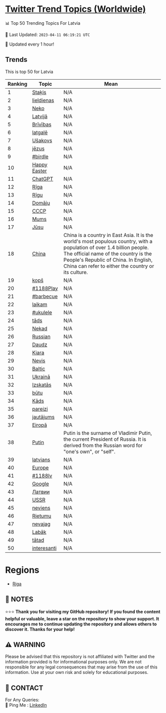 [Twitter Trend Topics (Worldwide)](https://github.com/ErcinDedeoglu/Twitter-Trend-Topics)
==========


📊 Top 50 Trending Topics For Latvia

📆 Last Updated: `2023-04-11 06:19:21 UTC`

🔧 Updated every 1 hour!


## Trends

This is top 50 for Latvia

| Ranking | Topic | Mean |
| ------- | ------------ | ------------ |
| 1 | [Staķis](http://twitter.com/search?q=Sta%c4%b7is) | N/A |
| 2 | [lieldienas](http://twitter.com/search?q=lieldienas) | N/A |
| 3 | [Neko](http://twitter.com/search?q=Neko) | N/A |
| 4 | [Latvijā](http://twitter.com/search?q=Latvij%c4%81) | N/A |
| 5 | [Brīvības](http://twitter.com/search?q=Br%c4%abv%c4%abbas) | N/A |
| 6 | [latgalē](http://twitter.com/search?q=latgal%c4%93) | N/A |
| 7 | [Ušakovs](http://twitter.com/search?q=U%c5%a1akovs) | N/A |
| 8 | [jēzus](http://twitter.com/search?q=j%c4%93zus) | N/A |
| 9 | [#birdle](http://twitter.com/search?q=%23birdle) | N/A |
| 10 | [Happy Easter](http://twitter.com/search?q=Happy+Easter) | N/A |
| 11 | [ChatGPT](http://twitter.com/search?q=ChatGPT) | N/A |
| 12 | [Rīga](http://twitter.com/search?q=R%c4%abga) | N/A |
| 13 | [Rīgu](http://twitter.com/search?q=R%c4%abgu) | N/A |
| 14 | [Domāju](http://twitter.com/search?q=Dom%c4%81ju) | N/A |
| 15 | [СССР](http://twitter.com/search?q=%d0%a1%d0%a1%d0%a1%d0%a0) | N/A |
| 16 | [Mums](http://twitter.com/search?q=Mums) | N/A |
| 17 | [Jūsu](http://twitter.com/search?q=J%c5%absu) | N/A |
| 18 | [China](http://twitter.com/search?q=China) | China is a country in East Asia. It is the world's most populous country, with a population of over 1.4 billion people. The official name of the country is the People's Republic of China. In English, China can refer to either the country or its culture. |
| 19 | [kopš](http://twitter.com/search?q=kop%c5%a1) | N/A |
| 20 | [#1188Play](http://twitter.com/search?q=%231188Play) | N/A |
| 21 | [#barbecue](http://twitter.com/search?q=%23barbecue) | N/A |
| 22 | [laikam](http://twitter.com/search?q=laikam) | N/A |
| 23 | [#ukulele](http://twitter.com/search?q=%23ukulele) | N/A |
| 24 | [tāds](http://twitter.com/search?q=t%c4%81ds) | N/A |
| 25 | [Nekad](http://twitter.com/search?q=Nekad) | N/A |
| 26 | [Russian](http://twitter.com/search?q=Russian) | N/A |
| 27 | [Daudz](http://twitter.com/search?q=Daudz) | N/A |
| 28 | [Kiara](http://twitter.com/search?q=Kiara) | N/A |
| 29 | [Nevis](http://twitter.com/search?q=Nevis) | N/A |
| 30 | [Baltic](http://twitter.com/search?q=Baltic) | N/A |
| 31 | [Ukrainā](http://twitter.com/search?q=Ukrain%c4%81) | N/A |
| 32 | [Izskatās](http://twitter.com/search?q=Izskat%c4%81s) | N/A |
| 33 | [būtu](http://twitter.com/search?q=b%c5%abtu) | N/A |
| 34 | [Kāds](http://twitter.com/search?q=K%c4%81ds) | N/A |
| 35 | [pareizi](http://twitter.com/search?q=pareizi) | N/A |
| 36 | [jautājums](http://twitter.com/search?q=jaut%c4%81jums) | N/A |
| 37 | [Eiropā](http://twitter.com/search?q=Eirop%c4%81) | N/A |
| 38 | [Putin](http://twitter.com/search?q=Putin) | Putin is the surname of Vladimir Putin, the current President of Russia. It is derived from the Russian word for "one's own", or "self". |
| 39 | [latvians](http://twitter.com/search?q=latvians) | N/A |
| 40 | [Europe](http://twitter.com/search?q=Europe) | N/A |
| 41 | [#1188lv](http://twitter.com/search?q=%231188lv) | N/A |
| 42 | [Google](http://twitter.com/search?q=Google) | N/A |
| 43 | [Латвии](http://twitter.com/search?q=%d0%9b%d0%b0%d1%82%d0%b2%d0%b8%d0%b8) | N/A |
| 44 | [USSR](http://twitter.com/search?q=USSR) | N/A |
| 45 | [neviens](http://twitter.com/search?q=neviens) | N/A |
| 46 | [Rietumu](http://twitter.com/search?q=Rietumu) | N/A |
| 47 | [nevajag](http://twitter.com/search?q=nevajag) | N/A |
| 48 | [Labāk](http://twitter.com/search?q=Lab%c4%81k) | N/A |
| 49 | [tātad](http://twitter.com/search?q=t%c4%81tad) | N/A |
| 50 | [interesanti](http://twitter.com/search?q=interesanti) | N/A |



# Regions

* [Riga](</Latvia/Riga.md>)



## 📝 NOTES

⭐⭐⭐ **Thank you for visiting my GitHub repository! If you found the content helpful or valuable, leave a star on the repository to show your support. It encourages me to continue updating the repository and allows others to discover it. Thanks for your help!**


## ⚠️ WARNING

Please be advised that this repository is not affiliated with Twitter and the information provided is for informational purposes only. We are not responsible for any legal consequences that may arise from the use of this information. Use at your own risk and solely for educational purposes.


## 📨 CONTACT

 For Any Queries:  
            🏓 Ping Me : [LinkedIn](https://www.linkedin.com/in/ercindedeoglu/)
